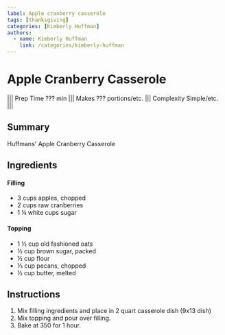```yaml
---
label: Apple cranberry casserole
tags: [thanksgiving]
categories: [Kimberly Huffman]
authors:
  - name: Kimberly Huffman
    link: /categories/kimberly-huffman
---
```


# Apple Cranberry Casserole
<!--- ![](/static/banners/???.webp) --->

||| Prep Time
??? min
||| Makes
??? portions/etc.
||| Complexity
Simple/etc.
|||

## Summary
Huffmans' Apple Cranberry Casserole

## Ingredients
#### Filling
- 3 cups apples, chopped
- 2 cups raw cranberries
- 1 ¼ white cups sugar

#### Topping
- 1 ½ cup old fashioned oats
- ½ cup brown sugar, packed
- ½ cup flour
- ⅓ cup pecans, chopped
- ½ cup butter, melted

## Instructions
1. Mix filling ingredients and place in 2 quart casserole dish (9x13 dish)
2. Mix topping and pour over filling.
3. Bake at 350 for 1 hour.
